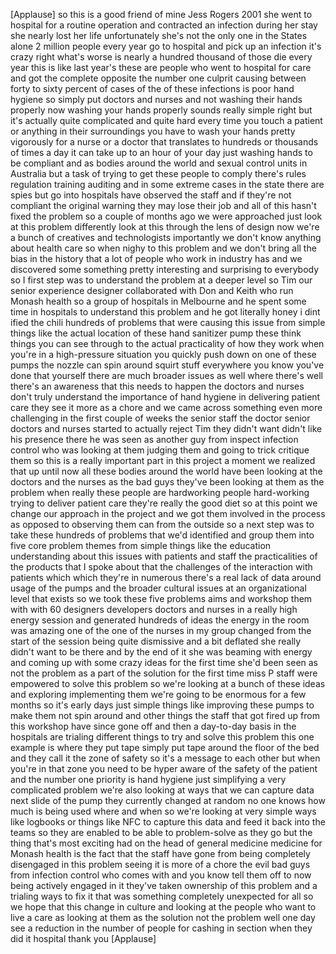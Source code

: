 
[Applause]
so this is a good friend of mine Jess
Rogers 2001 she went to hospital for a
routine operation and contracted an
infection during her stay she nearly
lost her life unfortunately she&#39;s not
the only one in the States alone 2
million people every year go to hospital
and pick up an infection it&#39;s crazy
right what&#39;s worse is nearly a hundred
thousand of those die every year this is
like last year&#39;s these are people who
went to hospital for care and got the
complete opposite the number one culprit
causing between forty to sixty percent
of cases of the of these infections is
poor hand hygiene so simply put doctors
and nurses and not washing their hands
properly now washing your hands properly
sounds really simple right but it&#39;s
actually quite complicated and quite
hard every time you touch a patient or
anything in their surroundings you have
to wash your hands pretty vigorously for
a nurse or a doctor that translates to
hundreds or thousands of times a day it
can take up to an hour of your day just
washing hands to be compliant and as
bodies around the world and sexual
control units in Australia but a task of
trying to get these people to comply
there&#39;s rules regulation training
auditing and in some extreme cases in
the state there are spies but go into
hospitals have observed the staff and if
they&#39;re not compliant the original
warning they may lose their job and all
of this hasn&#39;t fixed the problem so a
couple of months ago we were approached
just look at this problem differently
look at this through the lens of design
now we&#39;re a bunch of creatives and
technologists importantly we don&#39;t know
anything about health care so when nighy
to this problem and we don&#39;t bring all
the bias in the history that a lot of
people who work in industry has and we
discovered some something pretty
interesting and surprising to everybody
so I first step was to understand the
problem at a deeper level so Tim our
senior experience designer collaborated
with Don and Keith who run Monash health
so a group of hospitals in Melbourne and
he spent some time in hospitals to
understand this problem and he got
literally honey i dint ified the chili
hundreds of problems that were causing
this issue from simple things like the
actual location of these hand sanitizer
pump these think things you can see
through to the actual practicality of
how they work when you&#39;re in a
high-pressure situation you quickly push
down on one of these pumps the nozzle
can spin around squirt stuff everywhere
you know you&#39;ve done that yourself there
are much broader issues as well where
there&#39;s well there&#39;s an awareness that
this needs to happen the doctors and
nurses don&#39;t truly understand the
importance of hand hygiene in delivering
patient care they see it more as a chore
and we came across something even more
challenging in the first couple of weeks
the senior staff the doctor senior
doctors and nurses started to actually
reject Tim they didn&#39;t want didn&#39;t like
his presence there he was seen as
another guy from inspect infection
control who was looking at them judging
them and going to trick critique them so
this is a really important part in this
project a moment we realized that up
until now all these bodies around the
world have been looking at the doctors
and the nurses as the bad guys they&#39;ve
been looking at them as the problem when
really these people are hardworking
people hard-working trying to deliver
patient care they&#39;re really the good
diet so at this point we change our
approach in the project and we got them
involved in the process as opposed to
observing them can from the outside so a
next step was to take these hundreds of
problems that we&#39;d identified and group
them into five core problem themes from
simple things like the education
understanding about this issues with
patients and staff the practicalities of
the products that I spoke about that the
challenges of the interaction with
patients which which they&#39;re in numerous
there&#39;s a real lack of data around usage
of the pumps and the broader cultural
issues at an organizational level that
exists
so we took these five problems aims and
workshop them with with 60 designers
developers doctors and nurses in a
really high energy session and generated
hundreds of ideas the energy in the room
was amazing one of the one of the nurses
in my group changed from the start of
the session being quite dismissive and a
bit deflated she really didn&#39;t want to
be there and by the end of it she was
beaming with energy and coming up with
some crazy ideas for the first time
she&#39;d been seen as not the problem as a
part of the solution for the first time
miss P staff were empowered to solve
this problem so we&#39;re looking at a bunch
of these ideas and exploring
implementing them we&#39;re going to be
enormous for a few months so it&#39;s early
days just simple things like improving
these pumps to make them not spin around
and other things the staff that got
fired up from this workshop have since
gone off and then a day-to-day basis in
the hospitals are trialing different
things to try and solve this problem
this one example is where they put tape
simply put tape around the floor of the
bed and they call it the zone of safety
so it&#39;s a message to each other but when
you&#39;re in that zone you need to be hyper
aware of the safety of the patient and
the number one priority is hand hygiene
just simplifying a very complicated
problem we&#39;re also looking at ways that
we can capture data next slide of the
pump they currently changed at random no
one knows how much is being used where
and when so we&#39;re looking at very simple
ways like logbooks or things like NFC to
capture this data and feed it back into
the teams so they are enabled to be able
to problem-solve as they go but the
thing that&#39;s most exciting had on the
head of general medicine medicine for
Monash health is the fact that the staff
have gone from being completely
disengaged in this problem seeing it is
more of a chore the evil bad guys from
infection control who comes with and you
know tell them off to now being actively
engaged in it they&#39;ve taken ownership of
this problem and a trialing ways to fix
it that was something completely
unexpected for all
so we hope that this change in culture
and looking at the people who want to
live a care as looking at them as the
solution not the problem well one day
see a reduction in the number of people
for cashing in section when they did it
hospital thank you
[Applause]
